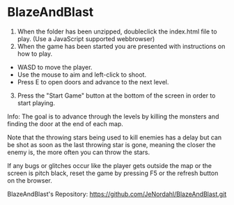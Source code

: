 # BlazeAndBlast

1. When the folder has been unzipped, doubleclick the index.html file to play. (Use a JavaScript supported webbrowser)
2. When the game has been started you are presented with instructions on how to play.
- WASD to move the player.
- Use the mouse to aim and left-click to shoot.
- Press E to open doors and advance to the next level.
3. Press the "Start Game" button at the bottom of the screen in order to start playing.

Info:
The goal is to advance through the levels by killing the monsters and finding the door at the end of each map.

Note that the throwing stars being used to kill enemies has a delay but can be shot as soon as the last throwing star is gone, meaning the closer the enemy is, the more often you can throw the stars.

If any bugs or glitches occur like the player gets outside the map or the screen is pitch black, reset the game by pressing F5 or the refresh button on the browser.

BlazeAndBlast's Repository: https://github.com/JeNordahl/BlazeAndBlast.git 